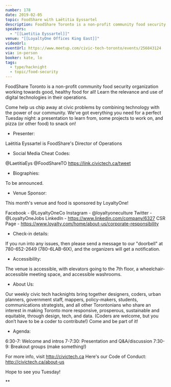 ```yaml
---
number: 178
date: 2019-02-05
topic: FoodShare with Laëtitia Eyssartel
description: FoodShare Toronto is a non-profit community food security organization working towards good, healthy food for all! Learn the relevance and use of digital technologies in their operations.
speakers:
  - "[[Laetitia Eyssartel]]"
venue: "[[LoyaltyOne Offices King East]]"
videoUrl: 
eventUrl: https://www.meetup.com/civic-tech-toronto/events/256843124
via: in-person
booker: kate, lo
tags:
  - type/hacknight
  - topic/food-security
---
```

FoodShare Toronto is a non-profit community food security organization working towards good, healthy food for all! Learn the relevance and use of digital technologies in their operations.

Come help us chip away at civic problems by combining technology with the power of our community. We've got everything you need for a perfect Tuesday night: a presentation to learn from, some projects to work on, and pizza (or other food) to snack on!

+ Presenter:

Laëtitia Eyssartel is FoodShare's Director of Operations

+ Social Media Cheat Codes:

@LaetitiaEys @FoodShareTO 
https://link.civictech.ca/tweet

+ Biographies:

To be announced.

+ Venue Sponsor:

This month's venue and food is sponsored by LoyaltyOne!

Facebook - @LoyaltyOneCo
Instagram - @loyaltyoneculture
Twitter - @LoyaltyOneJobs
LinkedIn - https://www.linkedin.com/company/6327
CSR Page - https://www.loyalty.com/home/about-us/corporate-responsibility

+ Check-in details:

If you run into any issues, then please send a message to our "doorbell" at 780-652-2649 (780-6LAB-6IX), and the organizers will get a notification.

+ Accessibility:

The venue is accessible, with elevators going to the 7th floor, a wheelchair-accessible meeting space, and accessible washrooms.

+ About Us:

Our weekly civic tech hacknights bring together designers, coders, urban planners, government staff, mappers, policy-makers, students, communications strategists, and all other Torontonians who share an interest in making Toronto more responsive, prosperous, sustainable and equitable, through design, tech, and data. (Coders are welcome, but you don’t have to be a coder to contribute!) Come and be part of it!

+ Agenda:

6:30-7: Welcome and intros
7-7:30: Presentation and Q&A/discussion
7:30-9: Breakout groups (make something!)

For more info, visit http://civictech.ca
Here's our Code of Conduct: http://civictech.ca/about-us

Hope to see you Tuesday!

**
